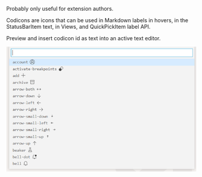 Probably only useful for extension authors.

Codicons are icons that can be used in Markdown labels in hovers, in the StatusBarItem text, in Views, and QuickPickItem label API.

Preview and insert codicon id as text into an active text editor.

![demo quick pick](./img/demo.png)